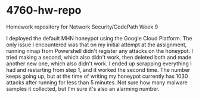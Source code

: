 # 4760-hw-repo
Homework repository for Network Security/CodePath Week 9

I deployed the default MHN honeypot using the Google Cloud Platform. The only issue I encountered was that on my initial attempt at the assignment, running nmap from Powershell didn't register any attacks on the honeypot. I tried making a second, which also didn't work, then deleted both and made another new one, which also didn't work. I ended up scrapping everything I had and restarting from step 1, and it worked the second time. The number keeps going up, but at the time of writing my honeypot currently has 1030 attacks after running for less than 5 minutes. Not sure how many malware samples it collected, but I'm sure it's also an alarming number.
